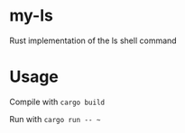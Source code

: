 # my-ls
Rust implementation of the ls shell command

# Usage

Compile with `cargo build`

Run with `cargo run -- ~`
